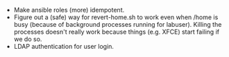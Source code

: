 - Make ansible roles (more) idempotent.
- Figure out a (safe) way for revert-home.sh to work even when /home is busy
  (because of background processes running for labuser). Killing the processes
  doesn't really work because things (e.g. XFCE) start failing if we do so.
- LDAP authentication for user login.
